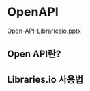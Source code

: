 # OpenAPI
[Open-API-Librariesio.pptx](https://github.com/Hongseohyun/OpenAPI/files/11527375/Open-API-Librariesio.pptx)
## Open API란?

## Libraries.io 사용법

